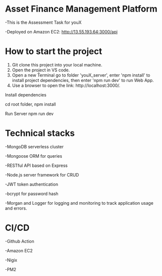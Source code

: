 # Asset Finance Management Platform
  -This is the Assessment Task for youX
  
  -Deployed on Amazon EC2: http://13.55.193.64:3000/api

# How to start the project

1. Git clone this project into your local machine.
2. Open the project in VS code.
3. Open a new Terminal go to folder 'youX_server', enter 'npm install' to install project dependencies, then enter 'npm run dev' to run Web App.
4. Use a browser to open the link: http://localhost:3000/.

Install dependencies

cd root folder,
npm install


Run Server
npm run dev

# Technical stacks
-MongoDB serverless cluster

-Mongoose ORM for queries

-RESTful API based on Express

-Node.js server framework for CRUD

-JWT token authentication

-bcrypt for password hash

-Morgan and Logger for logging and monitoring to track application usage and errors.


# CI/CD
-Github Action

-Amazon EC2

-Nigix

-PM2
